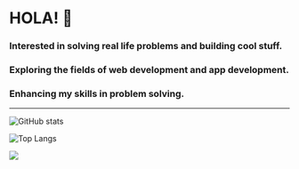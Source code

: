 # HOLA! 👋

### Interested in solving real life problems and building cool stuff.

### Exploring the fields of web development and app development.

### Enhancing my skills in problem solving.

------------------------------------------------------------------------------------------------------------------------

![GitHub stats](https://github-readme-stats.vercel.app/api?username=abhishekchaturvedi10&show_icons=true&theme=tokyonight)

![Top Langs](https://github-readme-stats.vercel.app/api/top-langs/?username=abhishekchaturvedi10&theme=tokyonight)

![](https://visitor-badge.laobi.icu/badge?page_id=abhishekchaturvedi10.abhishekchaturvedi10)
